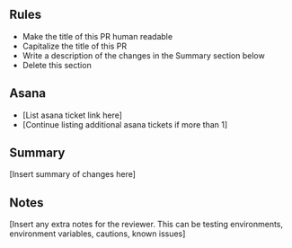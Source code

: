 ## Rules
- Make the title of this PR human readable
- Capitalize the title of this PR
- Write a description of the changes in the Summary section below
- Delete this section

## Asana
- [List asana ticket link here]
- [Continue listing additional asana tickets if more than 1]

## Summary
[Insert summary of changes here]

## Notes
[Insert any extra notes for the reviewer. This can be testing environments, environment variables, cautions, known issues]
